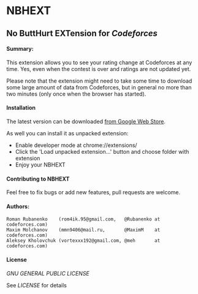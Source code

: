 # NBHEXT
No ButtHurt EXTension for *Codeforces*
-------

#### Summary:
This extension allows you to see your rating change at Codeforces at any time. Yes, even when the contest is over and ratings are not updated yet.

Please note that the extension might need to take some time to download some large amount of data from Codeforces, but in general no more than two minutes (only once when the browser has started).

#### Installation
The latest version can be downloaded [from Google Web Store](https://chrome.google.com/webstore/detail/nbhext/ogccadjmfdijakffpaaibgahfecajjfc).

As well you can install it as unpacked extension:

- Enable developer mode at chrome://extensions/
- Click the 'Load unpacked extension...' button and choose folder with extension
- Enjoy your NBHEXT

#### Contributing to NBHEXT
Feel free to fix bugs or add new features, pull requests are welcome.

#### Authors:
	Roman Rubanenko    (rom4ik.95@gmail.com,   @Rubanenko at codeforces.com)
	Maxim Molchanov    (mmn9406@mail.ru,       @MaximM    at codeforces.com)
	Aleksey Kholovchuk (vortexxx192@gmail.com, @meh       at codeforces.com)

#### License
*GNU GENERAL PUBLIC LICENSE*

See *LICENSE* for details
